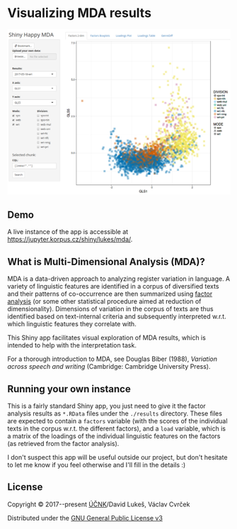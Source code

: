 Visualizing MDA results
=======================

![shiny happy mda](./mda.png)

Demo
----

A live instance of the app is accessible
at <https://jupyter.korpus.cz/shiny/lukes/mda/>.

What is Multi-Dimensional Analysis (MDA)?
-----------------------------------------

MDA is a data-driven approach to analyzing register variation in language. A
variety of linguistic features are identified in a corpus of diversified texts
and their patterns of co-occurrence are then summarized
using [factor analysis](https://en.wikipedia.org/wiki/Factor_analysis) (or some
other statistical procedure aimed at reduction of dimensionality). Dimensions
of variation in the corpus of texts are thus identified based on text-internal
criteria and subsequently interpreted w.r.t. which linguistic features they
correlate with.

This Shiny app facilitates visual exploration of MDA results, which is intended
to help with the interpretation task.

For a thorough introduction to MDA, see Douglas Biber (1988), *Variation across
speech and writing* (Cambridge: Cambridge University Press).

Running your own instance
-------------------------

This is a fairly standard Shiny app, you just need to give it the factor
analysis results as `*.RData` files under the `./results` directory. These
files are expected to contain a `factors` variable (with the scores of the
individual texts in the corpus w.r.t. the different factors), and a `load`
variable, which is a matrix of the loadings of the individual linguistic
features on the factors (as retrieved from the factor analysis).

I don't suspect this app will be useful outside our project, but don't hesitate
to let me know if you feel otherwise and I'll fill in the details :)

License
-------

Copyright © 2017--present [ÚČNK][cnc]/David Lukeš, Václav Cvrček

Distributed under the [GNU General Public License v3][gplv3]

[cnc]: http://korpus.cz
[gplv3]: http://www.gnu.org/licenses/gpl-3.0.en.html}
